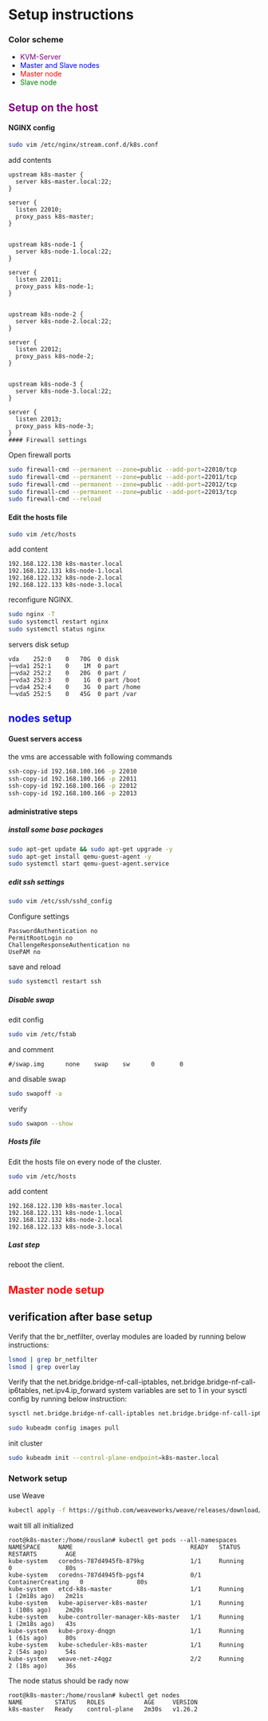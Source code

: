 # Setup instructions
### Color scheme
- <span style="color:purple">KVM-Server</span>
- <span style="color:blue">Master and Slave nodes</span>
- <span style="color:red">Master node</span>
- <span style="color:green">Slave node</span>



## <span style="color:purple">Setup on the host</span>
#### NGINX config

```bash
sudo vim /etc/nginx/stream.conf.d/k8s.conf
```
add contents
```text
upstream k8s-master {
  server k8s-master.local:22;
}

server {
  listen 22010;
  proxy_pass k8s-master;
}


upstream k8s-node-1 {
  server k8s-node-1.local:22;
}

server {
  listen 22011;
  proxy_pass k8s-node-1;
}


upstream k8s-node-2 {
  server k8s-node-2.local:22;
}

server {
  listen 22012;
  proxy_pass k8s-node-2;
}


upstream k8s-node-3 {
  server k8s-node-3.local:22;
}

server {
  listen 22013;
  proxy_pass k8s-node-3;
}
#### Firewall settings
```
Open firewall ports
```bash
sudo firewall-cmd --permanent --zone=public --add-port=22010/tcp
sudo firewall-cmd --permanent --zone=public --add-port=22011/tcp
sudo firewall-cmd --permanent --zone=public --add-port=22012/tcp
sudo firewall-cmd --permanent --zone=public --add-port=22013/tcp
sudo firewall-cmd --reload
```
#### Edit the hosts file
```bash
sudo vim /etc/hosts
```
add content
```text
192.168.122.130 k8s-master.local
192.168.122.131 k8s-node-1.local
192.168.122.132 k8s-node-2.local
192.168.122.133 k8s-node-3.local
```

reconfigure NGINX.
```bash
sudo nginx -T
sudo systemctl restart nginx
sudo systemctl status nginx
```

servers
disk setup
```text
vda    252:0    0   70G  0 disk 
├─vda1 252:1    0    1M  0 part 
├─vda2 252:2    0   20G  0 part /
├─vda3 252:3    0    1G  0 part /boot
├─vda4 252:4    0    3G  0 part /home
└─vda5 252:5    0   45G  0 part /var

```
## <span style="color:blue">nodes setup</span>
#### Guest servers access
the vms are accessable with following commands
```bash
ssh-copy-id 192.168.100.166 -p 22010
ssh-copy-id 192.168.100.166 -p 22011
ssh-copy-id 192.168.100.166 -p 22012
ssh-copy-id 192.168.100.166 -p 22013
```
#### administrative steps
##### install some base packages
```bash
sudo apt-get update && sudo apt-get upgrade -y
sudo apt-get install qemu-guest-agent -y
sudo systemctl start qemu-guest-agent.service
```
##### edit ssh settings
```sh
sudo vim /etc/ssh/sshd_config
```
Configure settings
```text
PasswordAuthentication no
PermitRootLogin no
ChallengeResponseAuthentication no
UsePAM no
```
save and reload
```sh
sudo systemctl restart ssh
```
##### Disable swap
edit config
```bash
sudo vim /etc/fstab
```
and comment
```text
#/swap.img      none    swap    sw      0       0
```
and disable swap
```bash
sudo swapoff -a
```
verify
```bash
sudo swapon --show
```
##### Hosts file
Edit the hosts file on every node of the cluster.
```bash
sudo vim /etc/hosts
```
add content
```text
192.168.122.130 k8s-master.local
192.168.122.131 k8s-node-1.local
192.168.122.132 k8s-node-2.local
192.168.122.133 k8s-node-3.local
```
##### Last step
reboot the client.

## <span style="color:red">Master node setup</span>

## verification after base setup
Verify that the br_netfilter, overlay modules are loaded by running below instructions:
```bash
lsmod | grep br_netfilter
lsmod | grep overlay
```
Verify that the net.bridge.bridge-nf-call-iptables, net.bridge.bridge-nf-call-ip6tables, net.ipv4.ip_forward system variables are set to 1 in your sysctl config by running below instruction:
```bash
sysctl net.bridge.bridge-nf-call-iptables net.bridge.bridge-nf-call-ip6tables net.ipv4.ip_forward
```


```bash
sudo kubeadm config images pull
```
init cluster
```bash
sudo kubeadm init --control-plane-endpoint=k8s-master.local
```
### Network setup
use Weave
```bash
kubectl apply -f https://github.com/weaveworks/weave/releases/download/v2.8.1/weave-daemonset-k8s.yaml
```
wait till all initialized
```text
root@k8s-master:/home/rouslan# kubectl get pods --all-namespaces
NAMESPACE     NAME                                 READY   STATUS              RESTARTS        AGE
kube-system   coredns-787d4945fb-879kg             1/1     Running             0               80s
kube-system   coredns-787d4945fb-pgsf4             0/1     ContainerCreating   0               80s
kube-system   etcd-k8s-master                      1/1     Running             1 (2m18s ago)   2m21s
kube-system   kube-apiserver-k8s-master            1/1     Running             1 (108s ago)    2m20s
kube-system   kube-controller-manager-k8s-master   1/1     Running             1 (2m18s ago)   43s
kube-system   kube-proxy-dnqgn                     1/1     Running             1 (61s ago)     80s
kube-system   kube-scheduler-k8s-master            1/1     Running             2 (54s ago)     54s
kube-system   weave-net-z4qgz                      2/2     Running             2 (18s ago)     36s
```
The node status should be rady now
```text
root@k8s-master:/home/rouslan# kubectl get nodes
NAME         STATUS   ROLES           AGE     VERSION
k8s-master   Ready    control-plane   2m30s   v1.26.2
```